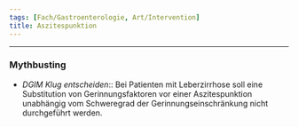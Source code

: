 ```yaml
---
tags: [Fach/Gastroenterologie, Art/Intervention]
title: Aszitespunktion
---
```

---
### Mythbusting
- *DGIM Klug entscheiden*:: Bei Patienten mit Leberzirrhose soll eine Substitution von Gerinnungsfaktoren vor einer Aszitespunktion unabhängig vom Schweregrad der Gerinnungseinschränkung nicht durchgeführt werden.